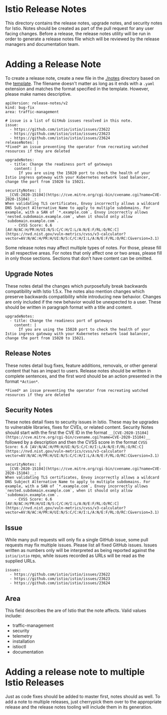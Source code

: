 # Istio Release Notes

This directory contains the release notes, upgrade notes, and security notes for Istio. 
Notes should be created as part of the pull request for any user facing changes. Before
a release, the release notes utility will be run in order to generate a release notes file
which will be reviewed by the release managers and documentation team.

# Adding a Release Note

To create a release note, create a new file in the [./notes](./notes) directory based on
the [template](./template.yaml). The filename doesn't matter as long as it ends with a `.yaml`
extension and matches the format specified in the template. However, please make names descriptive.

```
apiVersion: release-notes/v2
kind: bug-fix
area: traffic-management

# issue is a list of GitHub issues resolved in this note.
issue: 
  - https://github.com/istio/istio/issues/23622
  - https://github.com/istio/istio/issues/23623
  - https://github.com/istio/istio/issues/23624
releaseNotes: |
*Fixed* an issue preventing the operator from recreating watched resources if they are deleted

upgradeNotes:
  - title: Change the readiness port of gateways
    content: | 
      If you are using the 15020 port to check the health of your Istio ingress gateway with your Kubernetes network load balancer, change the port from 15020 to 15021.
      
securityNotes: | 
__[CVE-2020-15104](https://cve.mitre.org/cgi-bin/cvename.cgi?name=CVE-2020-15104)__:
When validating TLS certificates, Envoy incorrectly allows a wildcard DNS Subject Alternative Name to apply to multiple subdomains. For example, with a SAN of `*.example.com`, Envoy incorrectly allows `nested.subdomain.example.com`, when it should only allow `subdomain.example.com`.
    - CVSS Score: 6.6 [AV:N/AC:H/PR:H/UI:N/S:C/C:H/I:L/A:N/E:F/RL:O/RC:C](https://nvd.nist.gov/vuln-metrics/cvss/v3-calculator?vector=AV:N/AC:H/PR:H/UI:N/S:C/C:H/I:L/A:N/E:F/RL:O/RC:C&version=3.1)
```

Some release notes may affect multiple types of notes. For those, please fill in all respective areas. For notes that only affect one or two areas, please fill in only those sections. Sections that don't have content can be omitted.

## Upgrade Notes

These notes detail the changes which purposefully break backwards compatibility with Istio 1.5.x. The notes also mention changes which preserve backwards compatibility while introducing new behavior. Changes are only included if the new behavior would be unexpected to a user. These should be written in paragraph format with a title and content. 

```
upgradeNotes:
  - title: Change the readiness port of gateways
    content: | 
      If you are using the 15020 port to check the health of your Istio ingress gateway with your Kubernetes network load balancer, change the port from 15020 to 15021.
```

## Release Notes

These notes detail bug fixes, feature additions, removals, or other general content that has an impact to users. Release notes should be written in complete sentences, and the first word should be an action presented in the format `*Action*`.

```
*Fixed* an issue preventing the operator from recreating watched resources if they are deleted
```

## Security Notes

These notes detail fixes to security issues in Istio. These may be upgrades to vulnerable libraries, fixes for CVEs, or related content. Security Notes should start with the first the CVE ID in the format `__[CVE-2020-15104](https://cve.mitre.org/cgi-bin/cvename.cgi?name=CVE-2020-15104)__` followed by a description and then the CVSS score in the format `CVSS Score: 6.6 [AV:N/AC:H/PR:H/UI:N/S:C/C:H/I:L/A:N/E:F/RL:O/RC:C](https://nvd.nist.gov/vuln-metrics/cvss/v3-calculator?vector=AV:N/AC:H/PR:H/UI:N/S:C/C:H/I:L/A:N/E:F/RL:O/RC:C&version=3.1)`

```
securityNotes: | 
__[CVE-2020-15104](https://cve.mitre.org/cgi-bin/cvename.cgi?name=CVE-2020-15104)__:
When validating TLS certificates, Envoy incorrectly allows a wildcard DNS Subject Alternative Name to apply to multiple subdomains. For example, with a SAN of `*.example.com`, Envoy incorrectly allows `nested.subdomain.example.com`, when it should only allow `subdomain.example.com`.
    - CVSS Score: 6.6 [AV:N/AC:H/PR:H/UI:N/S:C/C:H/I:L/A:N/E:F/RL:O/RC:C](https://nvd.nist.gov/vuln-metrics/cvss/v3-calculator?vector=AV:N/AC:H/PR:H/UI:N/S:C/C:H/I:L/A:N/E:F/RL:O/RC:C&version=3.1)
```

## Issue

While many pull requests will only fix a single GitHub issue, some pull requests may fix multiple issues. Please list all fixed GitHub issues. Issues written as numbers only will be interpreted as being reported against the `istio/istio` repo, while issues recorded as URLs will be read as the supplied URLs. 

```
issues:
  - https://github.com/istio/istio/issues/23622
  - https://github.com/istio/istio/issues/23623
  - https://github.com/istio/istio/issues/23624
```

## Area

This field describes the are of Istio that the note affects. Valid values include: 
* traffic-management
* security
* telemetry
* installation
* istioctl
* documentation

# Adding a release note to multiple Istio Releases

Just as code fixes should be added to master first, notes should as well. To add a note to multiple releases, just cherrypick them over to the appropriate release and the release notes tooling will include them in its generation. 
